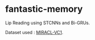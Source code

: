 # fantastic-memory

Lip Reading using STCNNs and Bi-GRUs.

Dataset used : [MIRACL-VC1](https://www.kaggle.com/apoorvwatsky/miraclvc1).

